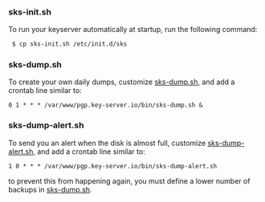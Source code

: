 ### sks-init.sh
To run your keyserver automatically at startup, run the following command:
```bash
 $ cp sks-init.sh /etc/init.d/sks
```
### sks-dump.sh
To create your own daily dumps, customize [sks-dump.sh](sks-dump.sh), and add a crontab line similar to:
```crontab
0 1 * * * /var/www/pgp.key-server.io/bin/sks-dump.sh &
```
### sks-dump-alert.sh
To send you an alert when the disk is almost full, customize [sks-dump-alert.sh](sks-dump-alert.sh), and add a crontab line similar to:
```crontab
1 0 * * * /var/www/pgp.key-server.io/bin/sks-dump-alert.sh
```
to prevent this from happening again, you must define a lower number of backups in [sks-dump.sh](sks-dump.sh).
